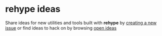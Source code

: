# rehype ideas

Share ideas for new utilities and tools built with **rehype** by
[creating a new issue](https://github.com/rehypejs/ideas/issues/new)
or find ideas to hack on by browsing
[open ideas](https://github.com/rehypejs/ideas/issues)
